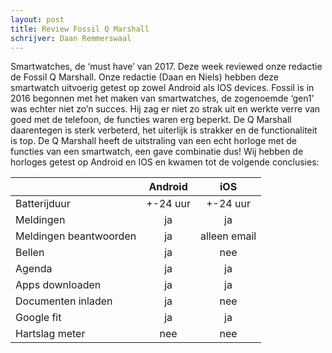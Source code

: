 ```yaml
---
layout: post
title: Review Fossil Q Marshall
schrijver: Daan Remmerswaal
---
```

Smartwatches, de ‘must have’ van 2017. Deze week reviewed onze redactie de Fossil Q Marshall. Onze redactie (Daan en Niels) hebben deze smartwatch uitvoerig getest op zowel Android als IOS devices. Fossil is in 2016 begonnen met het maken van smartwatches, de zogenoemde ‘gen1’ was echter niet zo’n succes. Hij zag er niet zo strak uit en werkte verre van goed met de telefoon, de functies waren erg beperkt. De Q Marshall daarentegen is sterk verbeterd, het uiterlijk is strakker en de functionaliteit is top. De Q Marshall heeft de uitstraling van een echt horloge met de functies van een smartwatch, een gave combinatie dus! Wij hebben de horloges getest op Android en IOS en kwamen tot de volgende conclusies:

| | Android | iOS |
|---|:---:|:---:|
| Batterijduur | +-24 uur | +-24 uur | 
| Meldingen | ja | ja |
| Meldingen beantwoorden | ja | alleen email |
| Bellen | ja | nee |
| Agenda | ja | ja |
| Apps downloaden | ja | ja |
| Documenten inladen | ja | nee |
| Google  fit | ja | ja |
| Hartslag meter | nee | nee |
